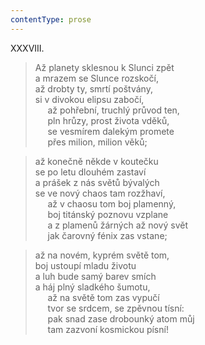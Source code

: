 ```yaml
---
contentType: prose
---
```


XXXVIII.

> Až planety sklesnou k Slunci zpět  
> a mrazem se Slunce rozskočí,  
> až drobty ty, smrtí poštvány,  
> si v divokou elipsu zabočí,  
>      až pohřební, truchlý průvod ten,  
>      pln hrůzy, prost života vděků,  
>      se vesmírem dalekým promete  
>      přes milion, milion věků;

> až konečně někde v koutečku  
> se po letu dlouhém zastaví  
> a prášek z nás světů bývalých  
> se ve nový chaos tam rozžhaví,  
>      až v chaosu tom boj plamenný,  
>      boj titánský poznovu vzplane  
>      a z plamenů žárných až nový svět  
>      jak čarovný fénix zas vstane;

> až na novém, kyprém světě tom,  
> boj ustoupí mladu životu  
> a luh bude samý barev smích  
> a háj plný sladkého šumotu,  
>      až na světě tom zas vypučí  
>      tvor se srdcem, se zpěvnou tísní:  
>      pak snad zase drobounký atom můj  
>      tam zazvoní kosmickou písní!

